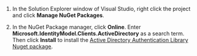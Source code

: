 1. In the Solution Explorer window of Visual Studio, right click the project and click **Manage NuGet Packages**.

2. In the NuGet Package manager, click **Online**. Enter **Microsoft.IdentityModel.Clients.ActiveDirectory** as a search term. Then click **Install** to install the [Active Directory Authentication Library Nuget package]. 

[Active Directory Authentication Library Nuget package]: http://www.nuget.org/packages/Microsoft.IdentityModel.Clients.ActiveDirectory

